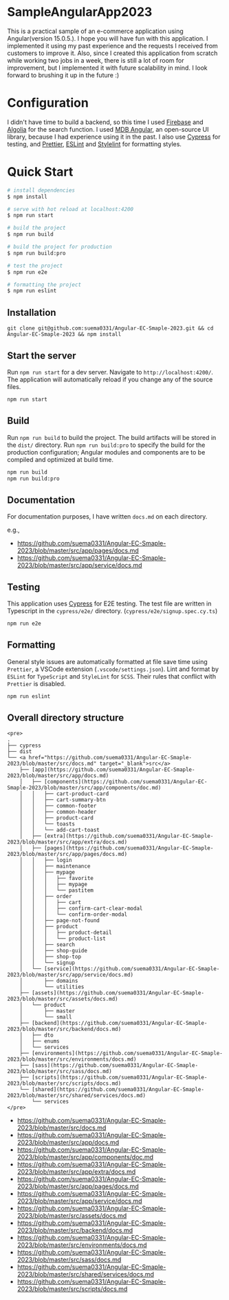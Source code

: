 # SampleAngularApp2023

This is a practical sample of an e-commerce application using Angular(version 15.0.5.). I hope you will have fun with this application. I implemented it using my past experience and the requests I received from customers to improve it.
Also, since I created this application from scratch while working two jobs in a week, there is still a lot of room for improvement, but I implemented it with future scalability in mind. I look forward to brushing it up in the future :)

# Configuration

I didn't have time to build a backend, so this time I used [Firebase](https://firebase.google.com/) and [Algolia](https://www.algolia.com/) for the search function.
I used [MDB Angular](https://mdbootstrap.com/), an open-source UI library, because I had experience using it in the past.
I also use [Cypress](https://www.cypress.io/) for testing, and [Prettier](https://prettier.io/), [ESLint](https://eslint.org/) and [Stylelint](https://stylelint.io/) for formatting styles.

# Quick Start

```bash
# install dependencies
$ npm install

# serve with hot reload at localhost:4200
$ npm run start

# build the project
$ npm run build

# build the project for production
$ npm run build:pro

# test the project
$ npm run e2e

# formatting the project
$ npm run eslint
```

## Installation

```
git clone git@github.com:suema0331/Angular-EC-Smaple-2023.git && cd Angular-EC-Smaple-2023 && npm install
```

## Start the server

Run `npm run start` for a dev server. Navigate to `http://localhost:4200/`. The application will automatically reload if you change any of the source files.

```bash
npm run start
```

## Build

Run `npm run build` to build the project. The build artifacts will be stored in the `dist/` directory.
Run `npm run build:pro` to specify the build for the production configuration; Angular modules and components are to be compiled and optimized at build time.

```bash
npm run build
npm run build:pro
```

## Documentation

For documentation purposes, I have written `docs.md` on each directory.

e.g.,

- https://github.com/suema0331/Angular-EC-Smaple-2023/blob/master/src/app/pages/docs.md
- https://github.com/suema0331/Angular-EC-Smaple-2023/blob/master/src/app/service/docs.md

## Testing

This application uses [Cypress](https://www.cypress.io/) for E2E testing. The test file are written in Typescript in the `cypress/e2e/` directory. (`cypress/e2e/signup.spec.cy.ts`)

```bash
npm run e2e
```

## Formatting

General style issues are automatically formatted at file save time using `Prettier`, a VSCode extension (`.vscode/settings.json`).
Lint and format by `ESLint` for `TypeScript` and `StyleLint` for `SCSS`. Their rules that conflict with `Prettier` is disabled.

```bash
npm run eslint
```

## Overall directory structure

```html:sample
<pre>
.
├── cypress
├── dist
└── <a href="https://github.com/suema0331/Angular-EC-Smaple-2023/blob/master/src/docs.md" target="_blank">src</a>
    ├── [app](https://github.com/suema0331/Angular-EC-Smaple-2023/blob/master/src/app/docs.md)
    │   ├── [components](https://github.com/suema0331/Angular-EC-Smaple-2023/blob/master/src/app/components/doc.md)
    │   │   ├── cart-product-card
    │   │   ├── cart-summary-btn
    │   │   ├── common-footer
    │   │   ├── common-header
    │   │   ├── product-card
    │   │   └── toasts
    │   │   └── add-cart-toast
    │   ├── [extra](https://github.com/suema0331/Angular-EC-Smaple-2023/blob/master/src/app/extra/docs.md)
    │   ├── [pages](https://github.com/suema0331/Angular-EC-Smaple-2023/blob/master/src/app/pages/docs.md)
    │   │   ├── login
    │   │   ├── maintenance
    │   │   ├── mypage
    │   │   │   ├── favorite
    │   │   │   ├── mypage
    │   │   │   └── pastitem
    │   │   ├── order
    │   │   │   ├── cart
    │   │   │   ├── confirm-cart-clear-modal
    │   │   │   └── confirm-order-modal
    │   │   ├── page-not-found
    │   │   ├── product
    │   │   │   ├── product-detail
    │   │   │   └── product-list
    │   │   ├── search
    │   │   ├── shop-guide
    │   │   ├── shop-top
    │   │   └── signup
    │   └── [service](https://github.com/suema0331/Angular-EC-Smaple-2023/blob/master/src/app/service/docs.md)
    │       ├── domains
    │       └── utilities
    ├── [assets](https://github.com/suema0331/Angular-EC-Smaple-2023/blob/master/src/assets/docs.md)
    │   └── product
    │       ├── master
    │       └── small
    ├── [backend](https://github.com/suema0331/Angular-EC-Smaple-2023/blob/master/src/backend/docs.md)
    │   ├── dto
    │   ├── enums
    │   └── services
    ├── [environments](https://github.com/suema0331/Angular-EC-Smaple-2023/blob/master/src/environments/docs.md)
    ├── [sass](https://github.com/suema0331/Angular-EC-Smaple-2023/blob/master/src/sass/docs.md)
    ├── [scripts](https://github.com/suema0331/Angular-EC-Smaple-2023/blob/master/src/scripts/docs.md)
    └── [shared](https://github.com/suema0331/Angular-EC-Smaple-2023/blob/master/src/shared/services/docs.md)
        └── services
</pre>
```

- https://github.com/suema0331/Angular-EC-Smaple-2023/blob/master/src/docs.md
- https://github.com/suema0331/Angular-EC-Smaple-2023/blob/master/src/app/docs.md
- https://github.com/suema0331/Angular-EC-Smaple-2023/blob/master/src/app/components/doc.md
- https://github.com/suema0331/Angular-EC-Smaple-2023/blob/master/src/app/extra/docs.md
- https://github.com/suema0331/Angular-EC-Smaple-2023/blob/master/src/app/pages/docs.md
- https://github.com/suema0331/Angular-EC-Smaple-2023/blob/master/src/app/service/docs.md
- https://github.com/suema0331/Angular-EC-Smaple-2023/blob/master/src/assets/docs.md
- https://github.com/suema0331/Angular-EC-Smaple-2023/blob/master/src/backend/docs.md
- https://github.com/suema0331/Angular-EC-Smaple-2023/blob/master/src/environments/docs.md
- https://github.com/suema0331/Angular-EC-Smaple-2023/blob/master/src/sass/docs.md
- https://github.com/suema0331/Angular-EC-Smaple-2023/blob/master/src/shared/services/docs.md
- https://github.com/suema0331/Angular-EC-Smaple-2023/blob/master/src/scripts/docs.md
